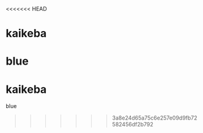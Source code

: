 <<<<<<< HEAD
# kaikeba
blue
=======
# kaikeba
blue
>>>>>>> 3a8e24d65a75c6e257e09d9fb72582456df2b792
